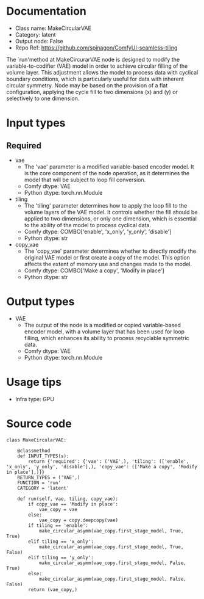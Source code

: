 # Documentation
- Class name: MakeCircularVAE
- Category: latent
- Output node: False
- Repo Ref: https://github.com/spinagon/ComfyUI-seamless-tiling

The `run'method at MakeCircurarVAE node is designed to modify the variable-to-codifier (VAE) model in order to achieve circular filling of the volume layer. This adjustment allows the model to process data with cyclical boundary conditions, which is particularly useful for data with inherent circular symmetry. Node may be based on the provision of a flat configuration, applying the cycle fill to two dimensions (x) and (y) or selectively to one dimension.

# Input types
## Required
- vae
    - The 'vae' parameter is a modified variable-based encoder model. It is the core component of the node operation, as it determines the model that will be subject to loop fill conversion.
    - Comfy dtype: VAE
    - Python dtype: torch.nn.Module
- tiling
    - The 'tiling' parameter determines how to apply the loop fill to the volume layers of the VAE model. It controls whether the fill should be applied to two dimensions, or only one dimension, which is essential to the ability of the model to process cyclical data.
    - Comfy dtype: COMBO['enable', 'x_only', 'y_only', 'disable']
    - Python dtype: str
- copy_vae
    - The 'copy_vae' parameter determines whether to directly modify the original VAE model or first create a copy of the model. This option affects the extent of memory use and changes made to the model.
    - Comfy dtype: COMBO['Make a copy', 'Modify in place']
    - Python dtype: str

# Output types
- VAE
    - The output of the node is a modified or copied variable-based encoder model, with a volume layer that has been used for loop filling, which enhances its ability to process recyclable symmetric data.
    - Comfy dtype: VAE
    - Python dtype: torch.nn.Module

# Usage tips
- Infra type: GPU

# Source code
```
class MakeCircularVAE:

    @classmethod
    def INPUT_TYPES(s):
        return {'required': {'vae': ('VAE',), 'tiling': (['enable', 'x_only', 'y_only', 'disable'],), 'copy_vae': (['Make a copy', 'Modify in place'],)}}
    RETURN_TYPES = ('VAE',)
    FUNCTION = 'run'
    CATEGORY = 'latent'

    def run(self, vae, tiling, copy_vae):
        if copy_vae == 'Modify in place':
            vae_copy = vae
        else:
            vae_copy = copy.deepcopy(vae)
        if tiling == 'enable':
            make_circular_asymm(vae_copy.first_stage_model, True, True)
        elif tiling == 'x_only':
            make_circular_asymm(vae_copy.first_stage_model, True, False)
        elif tiling == 'y_only':
            make_circular_asymm(vae_copy.first_stage_model, False, True)
        else:
            make_circular_asymm(vae_copy.first_stage_model, False, False)
        return (vae_copy,)
```